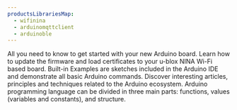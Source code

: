 ```yaml
---
productsLibrariesMap:
  - wifinina
  - arduinomqttclient
  - arduinoble
---
```


<EssentialsColumn title="First Steps">
  <EssentialElement title="Quickstart Guide" link="/software/ide-v2/tutorials/ide-v2-board-manager" type="getting-started">
    All you need to know to get started with your new Arduino board.
  </EssentialElement>
    <EssentialElement title="Updating the NINA Firmware" link="https://docs.arduino.cc/tutorials/generic/WiFiNINAFirmwareUpdater" type="tutorial">
    Learn how to update the firmware and load certificates to your u-blox NINA Wi-Fi based board.
  </EssentialElement>
</EssentialsColumn>

<EssentialsColumn title="Arduino Basics">
  <EssentialElement title="Built-in Examples" type="tutorial" link="/built-in-examples/">
    Built-in Examples are sketches included in the Arduino IDE and demonstrate all basic Arduino commands.
  </EssentialElement>
  <EssentialElement title="Learn" type="resource" link="/learn">
    Discover interesting articles, principles and techniques related to the Arduino ecosystem.
  </EssentialElement>
  <EssentialElement title="Language References" type="resource" link="https://www.arduino.cc/reference/en/">
  Arduino programming language can be divided in three main parts: functions, values (variables and constants), and structure.
  </EssentialElement>
</EssentialsColumn>
